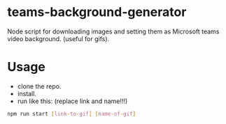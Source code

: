 # teams-background-generator
Node script for downloading images and setting them as Microsoft teams video background. (useful for gifs).


# Usage
- clone the repo.
- install.
- run like this:
(replace link and name!!!)

```bash
npm run start [link-to-gif] [name-of-gif]
```